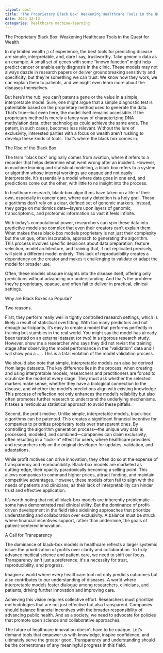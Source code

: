 ```yaml
---
layout: post
title: "The Proprietary Black Box: Weakening Healthcare Tools in the Quest for Wealth"
date: 2024-12-13
categories: healthcare machine-learning
---
```

The Proprietary Black Box: Weakening Healthcare Tools in the Quest for Wealth

In my limited wealth ;) of experience, the best tools for predicting disease are simple, interpretable, and, dare I say, trustworthy. Take genomic data as an example. A small set of genes with some “known function” might help predict cancer or enable early diagnosis in the clinic. These models may not always dazzle in research papers or deliver groundbreaking sensitivity and specificity, but they’re something we can trust. We know how they work, we can explain them to patients, and we might even learn more about the diseases themselves.

But here’s the rub: you can’t patent a gene or the value in a simple, interpretable model. Sure, one might argue that a simple diagnostic test is patentable based on the proprietary method used to generate the data. That’s true—but even here, the model itself remains accessible. If the proprietary method is merely a fancy way of characterizing DNA methylation data, other technologies could achieve the same ends. The patent, in such cases, becomes less relevant. Without the lure of exclusivity, interested parties with a focus on wealth aren’t rushing to develop these kinds of tools. That’s where the black box comes in.

The Rise of the Black Box

The term “black box” originally comes from aviation, where it refers to a recorder that helps determine what went wrong after an incident. However, in machine learning and statistical modeling, a black box refers to a system or algorithm whose internal workings are opaque and not easily interpretable. It’s essentially a model where data goes in one end, and predictions come out the other, with little to no insight into the process.

In healthcare research, black-box algorithms have taken on a life of their own, especially in cancer care, where early detection is a holy grail. These algorithms don’t rely on a clear, defined set of genomic markers. Instead, they gorge on multiomics data—layers upon layers of genomic, transcriptomic, and proteomic information so vast it feels infinite.

With today’s computational power, researchers can spin these data into predictive models so complex that even their creators can’t explain them. What makes these black-box models proprietary is not just their complexity but the unique, often inscrutable, approach to generating the algorithm. This process involves specific decisions about data preparation, feature selection, model architecture, and training that, if not replicated precisely, will yield a different model entirely. This lack of reproducibility creates a dependency on the creator and makes it challenging to validate or adapt the model for broader use.

Often, these models obscure insights into the disease itself, offering only predictions without advancing our understanding. And that’s the problem: they’re proprietary, opaque, and often fail to deliver in practical, clinical settings.

Why are Black Boxes so Popular?

Two reasons.

First, they perform really well in tightly controlled research settings, which is likely a result of statistical overfitting. With too many predictors and not enough participants, it’s easy to create a model that performs perfectly in training but stumbles in the real world. You might say the model has already been tested on an external dataset (or two) in a rigorous research study. However, show me a researcher who says they did not revisit the training stage after observing the model performance in the "validation" data and I will show you a ... . This is a fatal violation of the model validation process.

 We should also note that simple, interpretable models can also be derived from large datasets. The key difference lies in the process: when creating and using interpretable models, researchers and practitioners are forced to scrutinize the model at every stage. They must ask whether the selected markers make sense, whether they have a biological connection to the disease, and whether the model’s predictions align with existing knowledge. This process of reflection not only enhances the model’s reliability but also often promotes further research to understand the underlying mechanisms. It takes a meticulous statistical approach to avoid these pitfalls.

Second, the profit motive. Unlike simple, interpretable models, black-box algorithms can be patented. This creates a significant financial incentive for companies to prioritize proprietary tools over transparent ones. By controlling the algorithm generation process—the unique way data is processed, modeled, and combined—companies can claim exclusivity, often resulting in a "lock-in" effect for users, where healthcare providers and researchers rely on the original developer for updates, validation, and adaptations.

While profit motives can drive innovation, they often do so at the expense of transparency and reproducibility. Black-box models are marketed as cutting-edge, their opacity paradoxically becoming a selling point. This allows companies to command higher prices, attract funding, and maintain competitive advantages. However, these models often fail to align with the needs of patients and clinicians, as their lack of interpretability can hinder trust and effective application.

It’s worth noting that not all black-box models are inherently problematic—some have demonstrated real clinical utility. But the dominance of profit-driven development in the field risks sidelining approaches that prioritize understanding and collaboration over exclusivity. A balance must be struck where financial incentives support, rather than undermine, the goals of patient-centered innovation.

A Call for Transparency

The dominance of black-box models in healthcare reflects a larger systemic issue: the prioritization of profits over clarity and collaboration. To truly advance medical science and patient care, we need to shift our focus. Transparency isn't just a preference; it's a necessity for trust, reproducibility, and progress.

Imagine a world where every healthcare tool not only predicts outcomes but also contributes to our understanding of diseases. A world where interpretable models foster dialogue among researchers, clinicians, and patients, driving further innovation and improving care.

Achieving this vision requires collective effort. Researchers must prioritize methodologies that are not just effective but also transparent. Companies should balance financial incentives with the broader responsibility of advancing public health. And as a society, we need to advocate for policies that promote open science and collaborative approaches.

The future of healthcare innovation doesn’t have to be opaque. Let’s demand tools that empower us with knowledge, inspire confidence, and ultimately serve the greater good. Transparency and understanding should be the cornerstones of any meaningful progress in this field.
